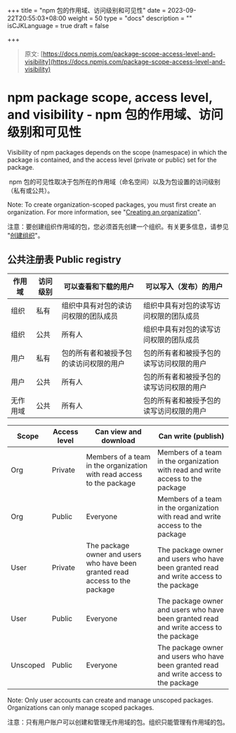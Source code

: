 +++
title = "npm 包的作用域、访问级别和可见性"
date = 2023-09-22T20:55:03+08:00
weight = 50
type = "docs"
description = ""
isCJKLanguage = true
draft = false

+++

> 原文: [https://docs.npmjs.com/package-scope-access-level-and-visibility](https://docs.npmjs.com/package-scope-access-level-and-visibility)

# npm package scope, access level, and visibility - npm 包的作用域、访问级别和可见性

Visibility of npm packages depends on the scope (namespace) in which the package is contained, and the access level (private or public) set for the package.

​	npm 包的可见性取决于包所在的作用域（命名空间）以及为包设置的访问级别（私有或公共）。

Note: To create organization-scoped packages, you must first create an organization. For more information, see "[Creating an organization](https://docs.npmjs.com/creating-an-organization)".

注意：要创建组织作用域的包，您必须首先创建一个组织。有关更多信息，请参见 "[创建组织](https://docs.npmjs.com/creating-an-organization)"。

## 公共注册表 Public registry

| 作用域   | 访问级别 | 可以查看和下载的用户                   | 可以写入（发布）的用户                   |
| -------- | -------- | -------------------------------------- | ---------------------------------------- |
| 组织     | 私有     | 组织中具有对包的读访问权限的团队成员   | 组织中具有对包的读写访问权限的团队成员   |
| 组织     | 公共     | 所有人                                 | 组织中具有对包的读写访问权限的团队成员   |
| 用户     | 私有     | 包的所有者和被授予包的读访问权限的用户 | 包的所有者和被授予包的读写访问权限的用户 |
| 用户     | 公共     | 所有人                                 | 包的所有者和被授予包的读写访问权限的用户 |
| 无作用域 | 公共     | 所有人                                 | 包的所有者和被授予包的读写访问权限的用户 |

| Scope    | Access level | Can view and download                                        | Can write (publish)                                          |
| -------- | ------------ | ------------------------------------------------------------ | ------------------------------------------------------------ |
| Org      | Private      | Members of a team in the organization with read access to the package | Members of a team in the organization with read and write access to the package |
| Org      | Public       | Everyone                                                     | Members of a team in the organization with read and write access to the package |
| User     | Private      | The package owner and users who have been granted read access to the package | The package owner and users who have been granted read and write access to the package |
| User     | Public       | Everyone                                                     | The package owner and users who have been granted read and write access to the package |
| Unscoped | Public       | Everyone                                                     | The package owner and users who have been granted read and write access to the package |

Note: Only user accounts can create and manage unscoped packages. Organizations can only manage scoped packages.

注意：只有用户账户可以创建和管理无作用域的包。组织只能管理有作用域的包。
